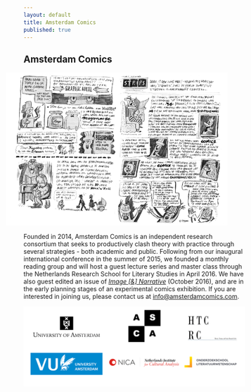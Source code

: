 ```yaml
---
layout: default
title: Amsterdam Comics
published: true
---
```


## Amsterdam Comics

<img src="img/strips.png" alt="" style="width: 750px; margin-left: -40px;"/>

Founded in 2014, Amsterdam Comics is an independent research consortium that seeks to productively clash theory with practice through several strategies - both academic and public. Following from our inaugural international conference in the summer of 2015, we founded a monthly reading group and will host a guest lecture series and master class through the Netherlands Research School for Literary Studies in April 2016. We have also  guest edited an issue of _[Image [&] Narrative](http://www.imageandnarrative.be/index.php/imagenarrative/issue/view/79)_ (October 2016), and are in the early planning stages of an experimental comics exhibition. If you are interested in joining us, please contact us at info@amsterdamcomics.com.

<img src="img/logos_all.png" alt="" style="width: 42.5em;"/>